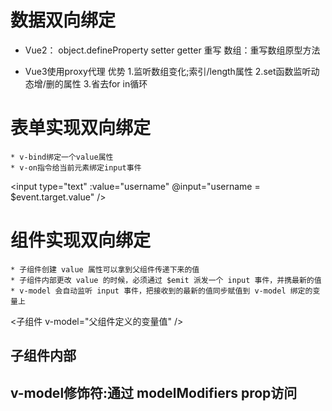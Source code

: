 # 数据双向绑定
- Vue2：
object.defineProperty setter getter 重写
数组：重写数组原型方法

- Vue3使用proxy代理
优势
1.监听数组变化;索引/length属性
2.set函数监听动态增/删的属性
3.省去for in循环

# 表单实现双向绑定
    * v-bind绑定一个value属性
    * v-on指令给当前元素绑定input事件
<input type="text" :value="username" @input="username = $event.target.value" />

# 组件实现双向绑定
    * 子组件创建 value 属性可以拿到父组件传递下来的值
    * 子组件内部更改 value 的时候，必须通过 $emit 派发一个 input 事件，并携最新的值
    * v-model 会自动监听 input 事件，把接收到的最新的值同步赋值到 v-model 绑定的变量上

<子组件 v-model="父组件定义的变量值" />

## 子组件内部
<template>
	<p>子组件库存:{{ value }}</p>
	<button @click="addFun">增加1</button>
</template>
<script>
export default {
   props:{
      //子组件创建 value 属性通过props可以拿到父组件传递下来的值
      value:{ type: Number,default:0 }
   },
   methods:{
         addFun() {
            //子组件内部更改 value 的时候，必须通过 $emit 派发一个 input 事件，并携最新的值
            // v-model 会自动监听 input 事件，把接收到的最新的值同步赋值到 v-model 绑定的变量上
            this.$emit('input', this.value + 1)
			}
   }
}
</script>

## v-model修饰符:通过 modelModifiers prop访问
<template>
  <input type="text" :value="modelValue" @input="emitValue" />
</template>
<script>
export default {
  props: {
    modelValue: String,
    modelModifiers: {
      default: () => ({})
    }
  },
   emits: ['update:modelValue'],
   methods: {
    emitValue(e) {
      let value = e.target.value
      // 组件的 v-model 上所添加的修饰符，可以通过 modelModifiers prop 在组件内访问到
      if (this.modelModifiers.capitalize) {
        // 处理value值
        value = value.charAt(0).toUpperCase() + value.slice(1)
      }
      this.$emit('update:modelValue', value)
    }
  }
}
</script>

